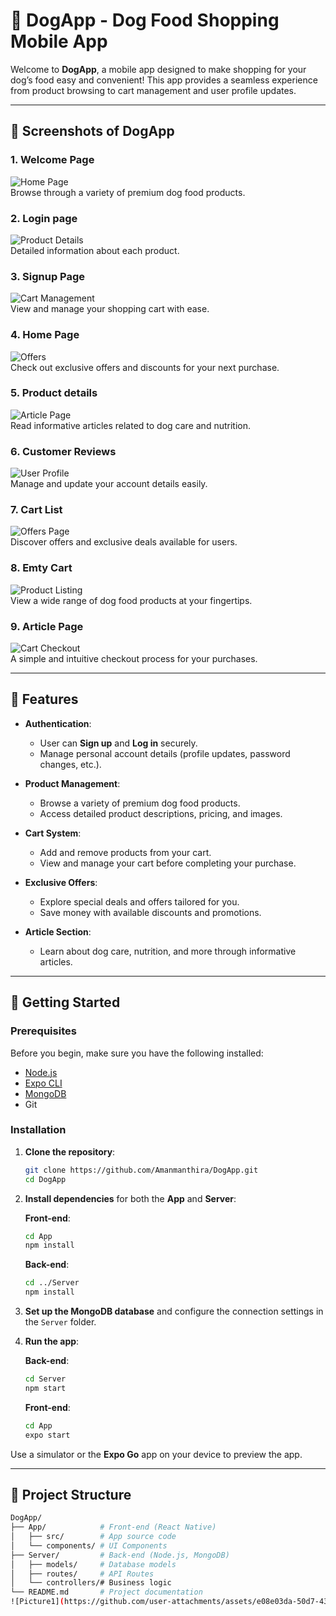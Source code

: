 # 🐾 DogApp - Dog Food Shopping Mobile App

Welcome to **DogApp**, a mobile app designed to make shopping for your dog’s food easy and convenient! This app provides a seamless experience from product browsing to cart management and user profile updates.

---
## 📱 **Screenshots of DogApp**

### 1. **Welcome Page**  
![Home Page](https://github.com/Amanmanthira/DogApp/blob/46ca55bef0b662acd3a7620cf4e4fcb031e71075/Picture1.jpg)  
Browse through a variety of premium dog food products.

### 2. **Login page**  
![Product Details](https://github.com/Amanmanthira/DogApp/blob/46ca55bef0b662acd3a7620cf4e4fcb031e71075/Picture2.jpg)  
Detailed information about each product.

### 3. **Signup Page**  
![Cart Management](https://github.com/Amanmanthira/DogApp/blob/46ca55bef0b662acd3a7620cf4e4fcb031e71075/Picture3.jpg)  
View and manage your shopping cart with ease.

### 4. **Home Page**  
![Offers](https://raw.githubusercontent.com/Amanmanthira/DogApp/46ca55bef0b662acd3a7620cf4e4fcb031e71075/Picture4.gif)  
Check out exclusive offers and discounts for your next purchase.

### 5. **Product details**  
![Article Page](https://github.com/Amanmanthira/DogApp/blob/46ca55bef0b662acd3a7620cf4e4fcb031e71075/Picture5.png)  
Read informative articles related to dog care and nutrition.

### 6. **Customer Reviews**  
![User Profile](https://github.com/Amanmanthira/DogApp/blob/46ca55bef0b662acd3a7620cf4e4fcb031e71075/Picture6.png)  
Manage and update your account details easily.

### 7. **Cart List**  
![Offers Page](https://github.com/Amanmanthira/DogApp/blob/46ca55bef0b662acd3a7620cf4e4fcb031e71075/Picture7.jpg)  
Discover offers and exclusive deals available for users.

### 8. **Emty Cart**  
![Product Listing](https://github.com/Amanmanthira/DogApp/blob/46ca55bef0b662acd3a7620cf4e4fcb031e71075/Picture8.jpg)  
View a wide range of dog food products at your fingertips.

### 9. **Article Page**  
![Cart Checkout](https://github.com/Amanmanthira/DogApp/blob/46ca55bef0b662acd3a7620cf4e4fcb031e71075/Picture9.jpg)  
A simple and intuitive checkout process for your purchases.

---
## 📱 Features

- **Authentication**:
  - User can **Sign up** and **Log in** securely.
  - Manage personal account details (profile updates, password changes, etc.).

- **Product Management**:
  - Browse a variety of premium dog food products.
  - Access detailed product descriptions, pricing, and images.

- **Cart System**:
  - Add and remove products from your cart.
  - View and manage your cart before completing your purchase.

- **Exclusive Offers**:
  - Explore special deals and offers tailored for you.
  - Save money with available discounts and promotions.

- **Article Section**:
  - Learn about dog care, nutrition, and more through informative articles.

---

## 🚀 Getting Started

### Prerequisites

Before you begin, make sure you have the following installed:

- [Node.js](https://nodejs.org/)
- [Expo CLI](https://expo.dev/)
- [MongoDB](https://www.mongodb.com/)
- Git

### Installation

1. **Clone the repository**:

    ```bash
    git clone https://github.com/Amanmanthira/DogApp.git
    cd DogApp
    ```

2. **Install dependencies** for both the **App** and **Server**:

    **Front-end**:

    ```bash
    cd App
    npm install
    ```

    **Back-end**:

    ```bash
    cd ../Server
    npm install
    ```

3. **Set up the MongoDB database** and configure the connection settings in the `Server` folder.

4. **Run the app**:

    **Back-end**:

    ```bash
    cd Server
    npm start
    ```

    **Front-end**:

    ```bash
    cd App
    expo start
    ```

Use a simulator or the **Expo Go** app on your device to preview the app.

---

## 📂 Project Structure

```bash
DogApp/
├── App/            # Front-end (React Native)
│   ├── src/        # App source code
│   └── components/ # UI Components
├── Server/         # Back-end (Node.js, MongoDB)
│   ├── models/     # Database models
│   ├── routes/     # API Routes
│   └── controllers/# Business logic
└── README.md       # Project documentation
![Picture1](https://github.com/user-attachments/assets/e08e03da-50d7-435c-ab08-71ec2af716fe)
